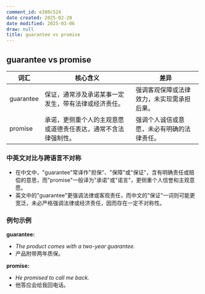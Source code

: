 ```yaml
---
comment_id: e380c524
date created: 2025-02-20
date modified: 2025-03-06
draw: null
title: guarantee vs promise
---
```

## guarantee vs promise

|词汇|核心含义|差异|
|---|---|---|
|guarantee|保证，通常涉及承诺某事一定发生，带有法律或经济责任。|强调客观保障或法律效力，未实现需承担后果。|
|promise|承诺，更侧重个人的主观意愿或道德责任表达，通常不含法律强制性。|强调个人诚信或意愿，未必有明确的法律责任。|

### 中英文对比与跨语言不对称

- 在中文中，"guarantee"常译作"担保"、"保障"或"保证"，含有明确责任或赔偿的意思，而"promise"一般译为"承诺"或"诺言"，更侧重个人信誉和主观意愿。
- 英文中的"guarantee"更强调法律或客观责任，而中文的"保证"一词则可能更宽泛，未必严格强调法律或经济责任，因而存在一定不对称性。

### 例句示例

**guarantee:**

- _The product comes with a two-year guarantee._
- 产品附带两年质保。

**promise:**

- _He promised to call me back._
- 他答应会给我回电话。
